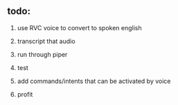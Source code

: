 ## todo:
1. use RVC voice to convert to spoken english
2. transcript that audio
3. run through piper
4. test

5. add commands/intents that can be activated by voice
6. profit

